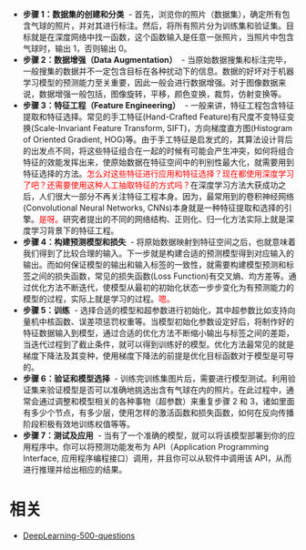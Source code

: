 

- **步骤 1：数据集的创建和分类**
​		- 首先，浏览你的照片（数据集），确定所有包含气球的照片，并对其进行标注。然后，将所有照片分为训练集和验证集。目标就是在深度网络中找一函数，这个函数输入是任意一张照片，当照片中包含气球时，输出 $1$，否则输出 $0$。
- **步骤 2：数据增强（Data Augmentation）**
​		- 当原始数据搜集和标注完毕，一般搜集的数据并不一定包含目标在各种扰动下的信息。数据的好坏对于机器学习模型的预测能力至关重要，因此一般会进行数据增强。对于图像数据来说，数据增强一般包括，图像旋转，平移，颜色变换，裁剪，仿射变换等。
- **步骤 3：特征工程（Feature Engineering）**
​		- 一般来讲，特征工程包含特征提取和特征选择。常见的手工特征(Hand-Crafted Feature)有尺度不变特征变换(Scale-Invariant Feature Transform, SIFT)，方向梯度直方图(Histogram of Oriented Gradient, HOG)等。由于手工特征是启发式的，其算法设计背后的出发点不同，将这些特征组合在一起的时候有可能会产生冲突，如何将组合特征的效能发挥出来，使原始数据在特征空间中的判别性最大化，就需要用到特征选择的方法。<span style="color:red;">怎么对这些特征进行应用和特征选择？现在都使用深度学习了吧？还需要使用这种人工抽取特征的方式吗？</span>在深度学习方法大获成功之后，人们很大一部分不再关注特征工程本身。因为，最常用到的卷积神经网络(Convolutional Neural Networks, CNNs)本身就是一种特征提取和选择的引擎。<span style="color:red;">是呀。</span>研究者提出的不同的网络结构、正则化、归一化方法实际上就是深度学习背景下的特征工程。
- **步骤 4：构建预测模型和损失**
​		- 将原始数据映射到特征空间之后，也就意味着我们得到了比较合理的输入。下一步就是构建合适的预测模型得到对应输入的输出。而如何保证模型的输出和输入标签的一致性，就需要构建模型预测和标签之间的损失函数，常见的损失函数(Loss Function)有交叉熵、均方差等。通过优化方法不断迭代，使模型从最初的初始化状态一步步变化为有预测能力的模型的过程，实际上就是学习的过程。<span style="color:red;">嗯。</span>
- **步骤 5：训练**
​		- 选择合适的模型和超参数进行初始化，其中超参数比如支持向量机中核函数、误差项惩罚权重等。当模型初始化参数设定好后，将制作好的特征数据输入到模型，通过合适的优化方法不断缩小输出与标签之间的差距，当迭代过程到了截止条件，就可以得到训练好的模型。优化方法最常见的就是梯度下降法及其变种，使用梯度下降法的前提是优化目标函数对于模型是可导的。
- **步骤 6：验证和模型选择**
​		- 训练完训练集图片后，需要进行模型测试。利用验证集来验证模型是否可以准确地挑选出含有气球在内的照片。在此过程中，通常会通过调整和模型相关的各种事物（超参数）来重复步骤 $2$ 和 $3$，诸如里面有多少个节点，有多少层，使用怎样的激活函数和损失函数，如何在反向传播阶段积极有效地训练权值等等。
- **步骤 7：测试及应用**
​		- 当有了一个准确的模型，就可以将该模型部署到你的应用程序中。你可以将预测功能发布为 API（Application Programming Interface, 应用程序编程接口）调用，并且你可以从软件中调用该 API，从而进行推理并给出相应的结果。









# 相关

- [DeepLearning-500-questions](https://github.com/scutan90/DeepLearning-500-questions)
